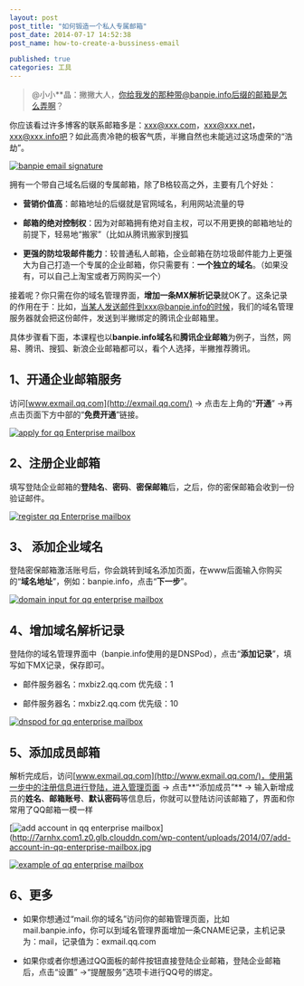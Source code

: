 ```yaml
---
layout: post
post_title: "如何锻造一个私人专属邮箱"
post_date: 2014-07-17 14:52:38
post_name: how-to-create-a-bussiness-email

published: true
categories: 工具
---
```


> @小小**晶：撇撇大人，你给我发的那种带@banpie.info后缀的邮箱是怎么弄啊？

你应该看过许多博客的联系邮箱多是：xxx@xxx.com，xxx@xxx.net，xxx@xxx.info吧？如此高贵冷艳的极客气质，半撇自然也未能逃过这场虚荣的“浩劫”。

[![banpie email signature](http://7arnhx.com1.z0.glb.clouddn.com/wp-content/uploads/2014/07/banpie-email-signature.jpg)](http://7arnhx.com1.z0.glb.clouddn.com/wp-content/uploads/2014/07/banpie-email-signature.jpg)

拥有一个带自己域名后缀的专属邮箱，除了B格较高之外，主要有几个好处：

*   **营销价值高**：邮箱地址的后缀就是官网域名，利用网站流量的导

*   **邮箱的绝对控制权**：因为对邮箱拥有绝对自主权，可以不用更换的邮箱地址的前提下，轻易地“搬家”（比如从腾讯搬家到搜狐

*   **更强的防垃圾邮件能力**：较普通私人邮箱，企业邮箱在防垃圾邮件能力上更强大为自己打造一个专属的企业邮箱，你只需要有：**一个独立的域名**。（如果没有，可以自己上淘宝或者万网购买一个）

接着呢？你只需在你的域名管理界面，**增加一条MX解析记录**就OK了。这条记录的作用在于：比如，当某人发送邮件到xxx@banpie.info的时候，我们的域名管理服务器就会把这份邮件，发送到半撇绑定的腾讯企业邮箱里。

具体步骤看下面，本课程也以**banpie.info域名**和**腾讯企业邮箱**为例子，当然，网易、腾讯、搜狐、新浪企业邮箱都可以，看个人选择，半撇推荐腾讯。

## 1、开通企业邮箱服务

访问[www.exmail.qq.com](http://exmail.qq.com/) -&gt; 点击左上角的“**开通**” -&gt;再点击页面下方中部的“**免费开通**”链接。

[![apply for qq Enterprise mailbox](http://7arnhx.com1.z0.glb.clouddn.com/wp-content/uploads/2014/07/apply-for-qq-Enterprise-mailbox.jpg)](http://7arnhx.com1.z0.glb.clouddn.com/wp-content/uploads/2014/07/apply-for-qq-Enterprise-mailbox.jpg)

## 2、注册企业邮箱

填写登陆企业邮箱的**登陆名**、**密码**、**密保邮箱**后，之后，你的密保邮箱会收到一份验证邮件。

[![register qq Enterprise mailbox](http://7arnhx.com1.z0.glb.clouddn.com/wp-content/uploads/2014/07/register-qq-Enterprise-mailbox.jpg)](http://7arnhx.com1.z0.glb.clouddn.com/wp-content/uploads/2014/07/register-qq-Enterprise-mailbox.jpg)

## 3、 添加企业域名

登陆密保邮箱激活账号后，你会跳转到域名添加页面，在www后面输入你购买的“**域名地址**”，例如：banpie.info，点击“**下一步**”。

[![domain input for qq enterprise mailbox](http://7arnhx.com1.z0.glb.clouddn.com/wp-content/uploads/2014/07/domain-input-for-qq-enterprise-mailbox.jpg)](http://7arnhx.com1.z0.glb.clouddn.com/wp-content/uploads/2014/07/domain-input-for-qq-enterprise-mailbox.jpg)

## 4、增加域名解析记录

登陆你的域名管理界面中（banpie.info使用的是DNSPod），点击“**添加记录**”，填写如下MX记录，保存即可。

*   邮件服务器名：mxbiz2.qq.com 优先级：1

*   邮件服务器名：mxbiz2.qq.com 优先级：10

[![dnspod for qq enterprise mailbox](http://7arnhx.com1.z0.glb.clouddn.com/wp-content/uploads/2014/07/dnspod-for-qq-enterprise-mailbox.jpg)](http://7arnhx.com1.z0.glb.clouddn.com/wp-content/uploads/2014/07/dnspod-for-qq-enterprise-mailbox.jpg)

## 5、添加成员邮箱

解析完成后，访问[www.exmail.qq.com](http://www.exmail.qq.com/)，使用第一步中的注册信息进行登陆，进入管理页面 -&gt; 点击**“添加成员”** -&gt; 输入新增成员的**姓名**、**邮箱账号**、**默认密码**等信息后，你就可以登陆访问该邮箱了，界面和你常用了QQ邮箱一模一样

[![add account in qq enterprise mailbox](http://7arnhx.com1.z0.glb.clouddn.com/wp-content/uploads/2014/07/add-account-in-qq-enterprise-mailbox.jpg)](http://7arnhx.com1.z0.glb.clouddn.com/wp-content/uploads/2014/07/add-account-in-qq-enterprise-mailbox.jpg

[![example of qq enterprise mailbox](http://7arnhx.com1.z0.glb.clouddn.com/wp-content/uploads/2014/07/example-of-qq-enterprise-mailbox.jpg)](http://7arnhx.com1.z0.glb.clouddn.com/wp-content/uploads/2014/07/example-of-qq-enterprise-mailbox.jpg)

## 6、更多

*   如果你想通过“mail.你的域名”访问你的邮箱管理页面，比如mail.banpie.info，你可以到域名管理界面增加一条CNAME记录，主机记录为：mail，记录值为：exmail.qq.com

*   如果你或者你想通过QQ面板的邮件按钮直接登陆企业邮箱，登陆企业邮箱后，点击“设置” -&gt;“提醒服务”选项卡进行QQ号的绑定。